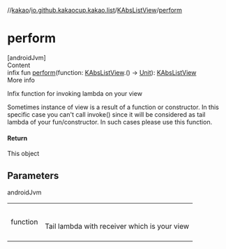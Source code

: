 //[kakao](../../../index.md)/[io.github.kakaocup.kakao.list](../index.md)/[KAbsListView](index.md)/[perform](perform.md)



# perform  
[androidJvm]  
Content  
infix fun [perform](perform.md)(function: [KAbsListView](index.md).() -> [Unit](https://kotlinlang.org/api/latest/jvm/stdlib/kotlin/-unit/index.html)): [KAbsListView](index.md)  
More info  


Infix function for invoking lambda on your view



Sometimes instance of view is a result of a function or constructor. In this specific case you can't call invoke() since it will be considered as tail lambda of your fun/constructor. In such cases please use this function.



#### Return  


This object



## Parameters  
  
androidJvm  
  
| | |
|---|---|
| <a name="io.github.kakaocup.kakao.list/KAbsListView/perform/#kotlin.Function1[io.github.kakaocup.kakao.list.KAbsListView,kotlin.Unit]/PointingToDeclaration/"></a>function| <a name="io.github.kakaocup.kakao.list/KAbsListView/perform/#kotlin.Function1[io.github.kakaocup.kakao.list.KAbsListView,kotlin.Unit]/PointingToDeclaration/"></a><br><br>Tail lambda with receiver which is your view<br><br>|
  
  



